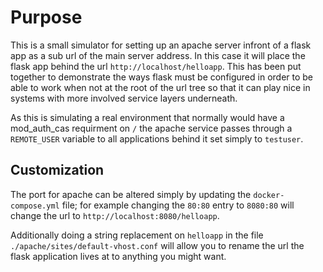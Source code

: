 # Purpose
This is a small simulator for setting up an apache server infront of a flask app as a sub url of the main server address.  In this case it will place the flask app behind the url `http://localhost/helloapp`.  This has been put together to demonstrate the ways flask must be configured in order to be able to work when not at the root of the url tree so that it can play nice in systems with more involved service layers underneath.

As this is simulating a real environment that normally would have a mod_auth_cas requirment on `/` the apache service passes through a `REMOTE_USER` variable to all applications behind it set simply to `testuser`.

## Customization
The port for apache can be altered simply by updating the `docker-compose.yml` file; for example changing the `80:80` entry to `8080:80` will change the url to `http://localhost:8080/helloapp`.

Additionally doing a string replacement on `helloapp` in the file `./apache/sites/default-vhost.conf` will allow you to rename the url the flask application lives at to anything you might want.
